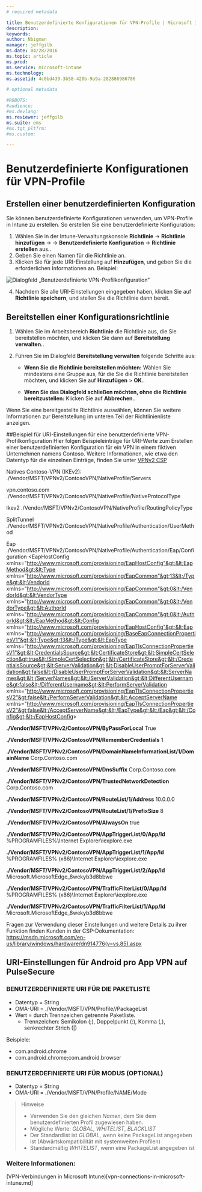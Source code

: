 ```yaml
---
# required metadata

title: Benutzerdefinierte Konfigurationen für VPN-Profile | Microsoft Intune
description:
keywords:
author: Nbigman
manager: jeffgilb
ms.date: 04/28/2016
ms.topic: article
ms.prod:
ms.service: microsoft-intune
ms.technology:
ms.assetid: 4c0bd439-3b58-420b-9a9a-282886986786

# optional metadata

#ROBOTS:
#audience:
#ms.devlang:
ms.reviewer: jeffgilb
ms.suite: ems
#ms.tgt_pltfrm:
#ms.custom:

---
```


# Benutzerdefinierte Konfigurationen für VPN-Profile

## Erstellen einer benutzerdefinierten Konfiguration
Sie können benutzerdefinierte Konfigurationen verwenden, um VPN-Profile in Intune zu erstellen. So erstellen Sie eine benutzerdefinierte Konfiguration:

   1. Wählen Sie in der Intune-Verwaltungskonsole **Richtlinie** -> **Richtlinie hinzufügen** -> *<Expand platform>* -> **Benutzerdefinierte Konfiguration** -> **Richtlinie erstellen** aus..
   2. Geben Sie einen Namen für die Richtlinie an.
   3. Klicken Sie für jede URI-Einstellung auf **Hinzufügen**, und geben Sie die erforderlichen Informationen an. Beispiel:

   ![Dialogfeld „Benutzerdefinierte VPN-Profilkonfiguration“](intune/media/Intune_Add_VPN_URI.png)

   4.  Nachdem Sie alle URI-Einstellungen eingegeben haben, klicken Sie auf **Richtlinie speichern**, und stellen Sie die Richtlinie dann bereit.

## Bereitstellen einer Konfigurationsrichtlinie

1.  Wählen Sie im Arbeitsbereich **Richtlinie** die Richtlinie aus, die Sie bereitstellen möchten, und klicken Sie dann auf **Bereitstellung verwalten**..

2.  Führen Sie im Dialogfeld **Bereitstellung verwalten** folgende Schritte aus:

    -   **Wenn Sie die Richtlinie bereitstellen möchten:** Wählen Sie mindestens eine Gruppe aus, für die Sie die Richtlinie bereitstellen möchten, und klicken Sie auf **Hinzufügen** &gt; **OK**..

    -   **Wenn Sie das Dialogfeld schließen möchten, ohne die Richtlinie bereitzustellen:** Klicken Sie auf **Abbrechen**..

Wenn Sie eine bereitgestellte Richtlinie auswählen, können Sie weitere Informationen zur Bereitstellung im unteren Teil der Richtlinienliste anzeigen.

##Beispiel für URI-Einstellungen für eine benutzerdefinierte VPN-Profilkonfiguration
Hier folgen Beispieleinträge für URI-Werte zum Erstellen einer benutzerdefinierten Konfiguration für ein VPN in einem fiktiven Unternehmen namens Contoso. Weitere Informationen, wie etwa den Datentyp für die einzelnen Einträge, finden Sie unter [VPNv2 CSP](https://msdn.microsoft.com/en-us/library/windows/hardware/dn914776.aspx)

Natives Contoso-VPN (IKEv2):
./Vendor/MSFT/VPNv2/ContosoVPN/NativeProfile/Servers

vpn.contoso.com
./Vendor/MSFT/VPNv2/ContosoVPN/NativeProfile/NativeProtocolType

Ikev2
./Vendor/MSFT/VPNv2/ContosoVPN/NativeProfile/RoutingPolicyType

SplitTunnel
./Vendor/MSFT/VPNv2/ContosoVPN/NativeProfile/Authentication/UserMethod

Eap
./Vendor/MSFT/VPNv2/ContosoVPN/NativeProfile/Authentication/Eap/Configuration
&lt;EapHostConfig xmlns="http://www.microsoft.com/provisioning/EapHostConfig"&gt;&lt;EapMethod&gt;&lt;Type xmlns="http://www.microsoft.com/provisioning/EapCommon"&gt;13&lt;/Type&gt;&lt;VendorId xmlns="http://www.microsoft.com/provisioning/EapCommon"&gt;0&lt;/VendorId&gt;&lt;VendorType xmlns="http://www.microsoft.com/provisioning/EapCommon"&gt;0&lt;/VendorType&gt;&lt;AuthorId xmlns="http://www.microsoft.com/provisioning/EapCommon"&gt;0&lt;/AuthorId&gt;&lt;/EapMethod&gt;&lt;Config xmlns="http://www.microsoft.com/provisioning/EapHostConfig"&gt;&lt;Eap xmlns="http://www.microsoft.com/provisioning/BaseEapConnectionPropertiesV1"&gt;&lt;Type&gt;13&lt;/Type&gt;&lt;EapType xmlns="http://www.microsoft.com/provisioning/EapTlsConnectionPropertiesV1"&gt;&lt;CredentialsSource&gt;&lt;CertificateStore&gt;&lt;SimpleCertSelection&gt;true&lt;/SimpleCertSelection&gt;&lt;/CertificateStore&gt;&lt;/CredentialsSource&gt;&lt;ServerValidation&gt;&lt;DisableUserPromptForServerValidation&gt;false&lt;/DisableUserPromptForServerValidation&gt;&lt;ServerNames&gt;&lt;/ServerNames&gt;&lt;/ServerValidation&gt;&lt;DifferentUsername&gt;false&lt;/DifferentUsername&gt;&lt;PerformServerValidation xmlns="http://www.microsoft.com/provisioning/EapTlsConnectionPropertiesV2"&gt;false&lt;/PerformServerValidation&gt;&lt;AcceptServerName xmlns="http://www.microsoft.com/provisioning/EapTlsConnectionPropertiesV2"&gt;false&lt;/AcceptServerName&gt;&lt;/EapType&gt;&lt;/Eap&gt;&lt;/Config&gt;&lt;/EapHostConfig&gt;

**./Vendor/MSFT/VPNv2/ContosoVPN/ByPassForLocal**
True

**./Vendor/MSFT/VPNv2/ContosoVPN/RememberCredentials**
1

**./Vendor/MSFT/VPNv2/ContosoVPN/DomainNameInformationList/1/DomainName**
Corp.Contoso.com

**./Vendor/MSFT/VPNv2/ContosoVPN/DnsSuffix**
Corp.Contoso.com

**./Vendor/MSFT/VPNv2/ContosoVPN/TrustedNetworkDetection**
Corp.Contoso.com

**./Vendor/MSFT/VPNv2/ContosoVPN/RouteList/1/Address**
10.0.0.0

**./Vendor/MSFT/VPNv2/ContosoVPN/RouteList/1/PrefixSize**
8

**./Vendor/MSFT/VPNv2/ContosoVPN/AlwaysOn**
true

**./Vendor/MSFT/VPNv2/ContosoVPN/AppTriggerList/0/App/Id**
%PROGRAMFILES%\Internet Explorer\iexplore.exe

**./Vendor/MSFT/VPNv2/ContosoVPN/AppTriggerList/1/App/Id**
%PROGRAMFILES% (x86)\Internet Explorer\iexplore.exe

**./Vendor/MSFT/VPNv2/ContosoVPN/AppTriggerList/2/App/Id**
Microsoft.MicrosoftEdge_8wekyb3d8bbwe

**./Vendor/MSFT/VPNv2/ContosoVPN/TrafficFilterList/0/App/Id**
%PROGRAMFILES% (x86)\Internet Explorer\iexplore.exe

**./Vendor/MSFT/VPNv2/ContosoVPN/TrafficFilterList/1/App/Id**
Microsoft.MicrosoftEdge_8wekyb3d8bbwe

Fragen zur Verwendung dieser Einstellungen und weitere Details zu ihrer Funktion finden Kunden in der CSP-Dokumentation:
https://msdn.microsoft.com/en-us/library/windows/hardware/dn914776(v=vs.85).aspx

## URI-Einstellungen für Android pro App VPN auf PulseSecure
### BENUTZERDEFINIERTE URI FÜR DIE PAKETLISTE 
-  Datentyp = String
-  OMA-URI = ./Vendor/MSFT/VPN/Profile/<Name>/PackageList 
-  Wert = durch Trennzeichen getrennte Paketliste.
   - Trennzeichen: Semikolon (;), Doppelpunkt (:), Komma (,), senkrechter Strich (|)

Beispiele: 
- com.android.chrome
- com.android.chrome;com.android.browser

### BENUTZERDEFINIERTE URI FÜR MODUS (OPTIONAL)
- Datentyp = String
- OMA-URI = ./Vendor/MSFT/VPN/Profile/NAME/Mode 

> Hinweise
> - Verwenden Sie den gleichen *Namen*, dem Sie dem benutzerdefinierten Profil zugewiesen haben.
> - Mögliche Werte: *GLOBAL*, *WHITELIST*, *BLACKLIST*
> - Der Standardlist ist *GLOBAL*, wenn keine PackageList angegeben ist (Abwärtskompatibilität mit systemweiten Profilen)
> - Standardmäßig *WHITELIST*, wenn eine PackageList angegeben ist


### Weitere Informationen:
(VPN-Verbindungen in Microsoft Intune)[vpn-connections-in-microsoft-intune.md]


<!--HONumber=May16_HO1-->


